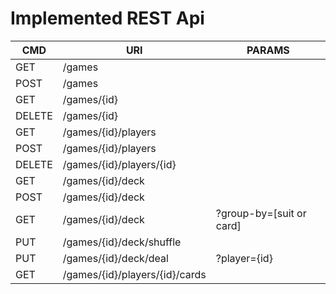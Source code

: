 # Implemented REST Api 

|CMD | URI | PARAMS |
|----------|-------------|---------------------|
| GET       | /games 
| POST      | /games
| GET       | /games/{id}
| DELETE    | /games/{id}
| GET       | /games/{id}/players
| POST      | /games/{id}/players
| DELETE    | /games/{id}/players/{id}
| GET       | /games/{id}/deck
| POST      | /games/{id}/deck
| GET       | /games/{id}/deck | ?group-by=[suit or card]
| PUT       | /games/{id}/deck/shuffle
| PUT       | /games/{id}/deck/deal | ?player={id}
| GET       | /games/{id}/players/{id}/cards